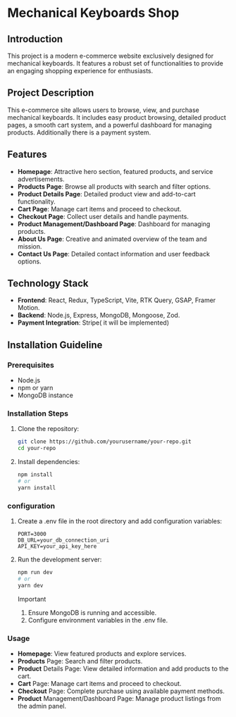 # Mechanical Keyboards Shop

## Introduction

This project is a modern e-commerce website exclusively designed for mechanical keyboards. It features a robust set of functionalities to provide an engaging shopping experience for enthusiasts.

## Project Description

This e-commerce site allows users to browse, view, and purchase mechanical keyboards. It includes easy product browsing, detailed product pages, a smooth cart system, and a powerful dashboard for managing products. Additionally there is a payment system.

## Features

- **Homepage**: Attractive hero section, featured products, and service advertisements.
- **Products Page**: Browse all products with search and filter options.
- **Product Details Page**: Detailed product view and add-to-cart functionality.
- **Cart Page**: Manage cart items and proceed to checkout.
- **Checkout Page**: Collect user details and handle payments.
- **Product Management/Dashboard Page**: Dashboard for managing products.
- **About Us Page**: Creative and animated overview of the team and mission.
- **Contact Us Page**: Detailed contact information and user feedback options.

## Technology Stack

- **Frontend**: React, Redux, TypeScript, Vite, RTK Query, GSAP, Framer Motion.
- **Backend**: Node.js, Express, MongoDB, Mongoose, Zod.
- **Payment Integration**: Stripe( it will be implemented)

## Installation Guideline

### Prerequisites

- Node.js
- npm or yarn
- MongoDB instance

### Installation Steps

1. Clone the repository:
   ```bash
   git clone https://github.com/yourusername/your-repo.git
   cd your-repo
   ```
2. Install dependencies:
   ```zsh
   npm install
   # or
   yarn install
   ```

### configuration

1. Create a .env file in the root directory and add configuration variables:
   ```dotnetcli
   PORT=3000
   DB_URL=your_db_connection_uri
   API_KEY=your_api_key_here
   ```
2. Run the development server:

   ```bash
   npm run dev
   # or
   yarn dev
   ```

   > [!IMPORTANT]

   1. Ensure MongoDB is running and accessible.
   2. Configure environment variables in the .env file.

### Usage

- **Homepage**: View featured products and explore services.
- **Products** Page: Search and filter products.
- **Product** Details Page: View detailed information and add products to the cart.
- **Cart** Page: Manage cart items and proceed to checkout.
- **Checkout** Page: Complete purchase using available payment methods.
- **Product** Management/Dashboard Page: Manage product listings from the admin panel.
